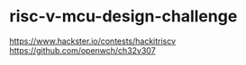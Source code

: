 # risc-v-mcu-design-challenge
https://www.hackster.io/contests/hackitriscv  
https://github.com/openwch/ch32v307
